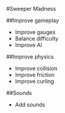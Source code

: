 #Sweeper Madness

##Improve gameplay

* Improve gauges
* Balance difficulty
* Improve AI

##Improve physics

* Improve collision
* Improve friction
* Improve curling

##Sounds

* Add sounds

